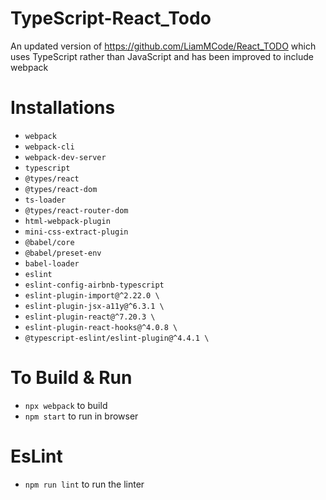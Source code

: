 # TypeScript-React_Todo
 An updated version of https://github.com/LiamMCode/React_TODO which uses TypeScript rather than JavaScript and has been improved to include webpack

# Installations
- `webpack`
- `webpack-cli`
- `webpack-dev-server`
- `typescript`
- `@types/react` 
- `@types/react-dom`
- `ts-loader`
- `@types/react-router-dom`
- `html-webpack-plugin`
- `mini-css-extract-plugin`
- `@babel/core`
- `@babel/preset-env`
- `babel-loader`
- `eslint`
- `eslint-config-airbnb-typescript`
- `eslint-plugin-import@^2.22.0 \`
- `eslint-plugin-jsx-a11y@^6.3.1 \`
- `eslint-plugin-react@^7.20.3 \`
- `eslint-plugin-react-hooks@^4.0.8 \`
- `@typescript-eslint/eslint-plugin@^4.4.1 \`

# To Build & Run 
- `npx webpack` to build
- `npm start` to run in browser

# EsLint
- `npm run lint` to run the linter